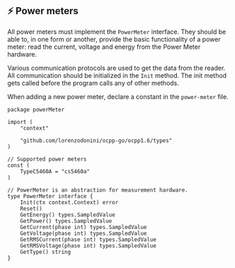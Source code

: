 ## ⚡ Power meters

All power meters must implement the `PowerMeter` interface. They should be able to, in one form or another, provide the
basic functionality of a power meter: read the current, voltage and energy from the Power Meter hardware.

Various communication protocols are used to get the data from the reader. All communication should be initialized in the
`Init` method. The init method gets called before the program calls any of other methods.

When adding a new power meter, declare a constant in the `power-meter` file.

```golang
package powerMeter

import (
	"context"

	"github.com/lorenzodonini/ocpp-go/ocpp1.6/types"
)

// Supported power meters
const (
	TypeC5460A = "cs5460a"
)

// PowerMeter is an abstraction for measurement hardware.
type PowerMeter interface {
	Init(ctx context.Context) error
	Reset()
	GetEnergy() types.SampledValue
	GetPower() types.SampledValue
	GetCurrent(phase int) types.SampledValue
	GetVoltage(phase int) types.SampledValue
	GetRMSCurrent(phase int) types.SampledValue
	GetRMSVoltage(phase int) types.SampledValue
	GetType() string
}

```